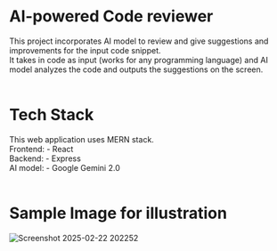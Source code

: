 <h1>AI-powered Code reviewer</h1>

This project incorporates AI model to review and give suggestions and improvements for the input code snippet.<br>
It takes in code as input (works for any programming language) and AI model analyzes the code and outputs the suggestions on the screen.<br><br>

<h1>Tech Stack</h1>
This web application uses MERN stack.<br>
Frontend: - React<br>
Backend: - Express<br>
AI model: - Google Gemini 2.0<br><br>

<h1>Sample Image for illustration</h1>

![Screenshot 2025-02-22 202252](https://github.com/user-attachments/assets/2917e3f5-032f-45bd-bf84-3b7a8d2bb105)
